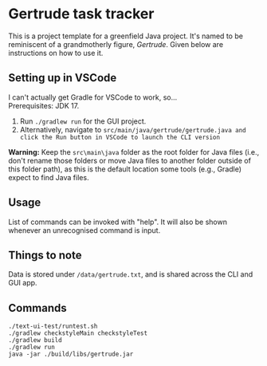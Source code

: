 # Gertrude task tracker

This is a project template for a greenfield Java project. It's named to be reminiscent of a grandmotherly figure, _Gertrude_. Given below are instructions on how to use it.

## Setting up in VSCode
I can't actually get Gradle for VSCode to work, so...  
Prerequisites: JDK 17.

1. Run `./gradlew run` for the GUI project.
2. Alternatively, navigate to `src/main/java/gertrude/gertrude.java and click the Run button in VSCode to launch the CLI version`

**Warning:** Keep the `src\main\java` folder as the root folder for Java files (i.e., don't rename those folders or move Java files to another folder outside of this folder path), as this is the default location some tools (e.g., Gradle) expect to find Java files.

## Usage
List of commands can be invoked with "help". It will also be shown whenever an unrecognised command is input.

## Things to note
Data is stored under `/data/gertrude.txt`, and is shared across the CLI and GUI app.

## Commands
`./text-ui-test/runtest.sh`  
`./gradlew checkstyleMain checkstyleTest`  
`./gradlew build`  
`./gradlew run`  
`java -jar ./build/libs/gertrude.jar`